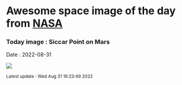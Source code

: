 
# Awesome space image of the day from [NASA](https://api.nasa.gov/)

### Today image : Siccar Point on Mars

Date : 2022-08-31


![](https://apod.nasa.gov/apod/image/2208/SiccarPoint_CuriosityGill_1080.jpg)

<small>Latest update : Wed Aug 31 16:23:49 2022</small>


